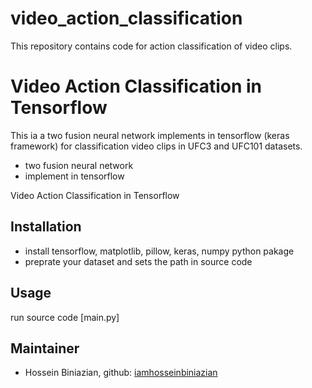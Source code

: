 # video_action_classification
This repository contains code for action classification of video clips.
# Video Action Classification in Tensorflow


This ia a two fusion neural network implements in tensorflow (keras framework) for classification video clips in UFC3 and UFC101 datasets. 
- two fusion neural network
- implement in tensorflow


Video Action Classification in Tensorflow
## Installation
- install tensorflow, matplotlib, pillow, keras, numpy python pakage
-  preprate your dataset and sets the path in source code


## Usage
run source code [main.py]




## Maintainer
* Hossein Biniazian, github: [iamhosseinbiniazian](https://github.com/iamhosseinbiniazian)
